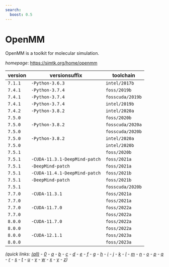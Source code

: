 ```yaml
---
search:
  boost: 0.5
---
```

# OpenMM

OpenMM is a toolkit for molecular simulation.

*homepage*: <https://simtk.org/home/openmm>

version | versionsuffix | toolchain
--------|---------------|----------
``7.1.1`` | ``-Python-3.6.3`` | ``intel/2017b``
``7.4.1`` | ``-Python-3.7.4`` | ``foss/2019b``
``7.4.1`` | ``-Python-3.7.4`` | ``fosscuda/2019b``
``7.4.1`` | ``-Python-3.7.4`` | ``intel/2019b``
``7.4.2`` | ``-Python-3.8.2`` | ``intel/2020a``
``7.5.0`` |  | ``foss/2020b``
``7.5.0`` | ``-Python-3.8.2`` | ``fosscuda/2020a``
``7.5.0`` |  | ``fosscuda/2020b``
``7.5.0`` | ``-Python-3.8.2`` | ``intel/2020a``
``7.5.0`` |  | ``intel/2020b``
``7.5.1`` |  | ``foss/2020b``
``7.5.1`` | ``-CUDA-11.3.1-DeepMind-patch`` | ``foss/2021a``
``7.5.1`` | ``-DeepMind-patch`` | ``foss/2021a``
``7.5.1`` | ``-CUDA-11.4.1-DeepMind-patch`` | ``foss/2021b``
``7.5.1`` | ``-DeepMind-patch`` | ``foss/2021b``
``7.5.1`` |  | ``fosscuda/2020b``
``7.7.0`` | ``-CUDA-11.3.1`` | ``foss/2021a``
``7.7.0`` |  | ``foss/2021a``
``7.7.0`` | ``-CUDA-11.7.0`` | ``foss/2022a``
``7.7.0`` |  | ``foss/2022a``
``8.0.0`` | ``-CUDA-11.7.0`` | ``foss/2022a``
``8.0.0`` |  | ``foss/2022a``
``8.0.0`` | ``-CUDA-12.1.1`` | ``foss/2023a``
``8.0.0`` |  | ``foss/2023a``


*(quick links: [(all)](../index.md) - [0](../0/index.md) - [a](../a/index.md) - [b](../b/index.md) - [c](../c/index.md) - [d](../d/index.md) - [e](../e/index.md) - [f](../f/index.md) - [g](../g/index.md) - [h](../h/index.md) - [i](../i/index.md) - [j](../j/index.md) - [k](../k/index.md) - [l](../l/index.md) - [m](../m/index.md) - [n](../n/index.md) - [o](../o/index.md) - [p](../p/index.md) - [q](../q/index.md) - [r](../r/index.md) - [s](../s/index.md) - [t](../t/index.md) - [u](../u/index.md) - [v](../v/index.md) - [w](../w/index.md) - [x](../x/index.md) - [y](../y/index.md) - [z](../z/index.md))*

